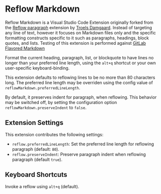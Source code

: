 Reflow Markdown
=================

Reflow Markdown is a Visual Studio Code Extension originally forked from the
[Reflow paragraph](https://marketplace.visualstudio.com/items?itemName=TroelsDamgaard.reflow-paragraph) extension
by [Troels Damgaard](https://github.com/dontrolle/vscode-reflow-lines).  Instead of targeting any line of text, however it focuses on Markdown files only and the specific formatting constructs specific to it such as paragraphs, headings, block quotes, and lists.  Testing of this extension is performed against  [GitLab Flavored Markdown](https://docs.gitlab.com/ce/user/markdown.html)

Format the current heading, paragraph, list, or blockquote to have lines no longer than your preferred line length, using the `alt+q` shortcut or your own user-specific keyboard-binding.

This extension defaults to reflowing lines to be no more than 80 characters long. The preferred line length may be overriden using the config value of `reflowMarkdown.preferredLineLength`.

By default, it preserves indent for paragraph, when reflowing. This behavior may be switched off, by setting the configuration option `reflowMarkdown.preserveIndent` to `false`.

Extension Settings
------------------

This extension contributes the following settings:

* `reflow.preferredLineLength`: Set the preferred line length for reflowing paragraph (default: `80`).
* `reflow.preserveIndent`: Preserve paragraph indent when reflowing paragraph (default `true`).

Keyboard Shortcuts
------------------

Invoke a reflow using `alt+q` (default).
